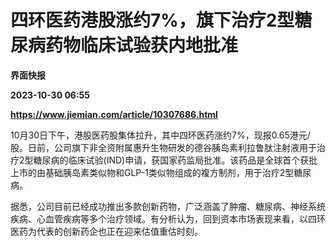 # 四环医药港股涨约7%，旗下治疗2型糖尿病药物临床试验获内地批准
**界面快报**

**2023-10-30 06:55**

**https://www.jiemian.com/article/10307686.html**

10月30日下午，港股医药股集体拉升，其中四环医药涨约7%，现报0.65港元/股。日前，公司旗下非全资附属惠升生物研发的德谷胰岛素利拉鲁肽注射液用于治疗2型糖尿病的临床试验(IND)申请，获国家药监局批准。该药品是全球首个获批上市的由基础胰岛素类似物和GLP-1类似物组成的複方制剂，用于治疗2型糖尿病。

据悉，公司目前已经成功推出多款创新药物，广泛涵盖了肿瘤、糖尿病、神经系统疾病、心血管疾病等多个治疗领域。有分析认为，回到资本市场表现来看，以四环医药为代表的创新药企也正在迎来估值重估时刻。